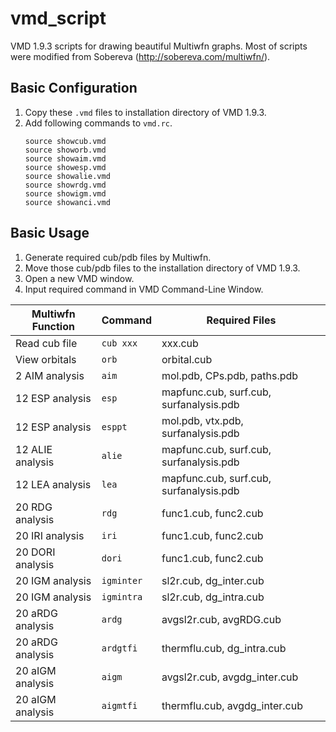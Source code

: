 # vmd_script
VMD 1.9.3 scripts for drawing beautiful Multiwfn graphs. Most of scripts were modified from Sobereva (http://sobereva.com/multiwfn/).

## Basic Configuration
1. Copy these `.vmd` files to installation directory of VMD 1.9.3.
2. Add following commands to `vmd.rc`.
    ```
    source showcub.vmd
    source showorb.vmd
    source showaim.vmd
    source showesp.vmd
    source showalie.vmd
    source showrdg.vmd
    source showigm.vmd
    source showanci.vmd
    ```

## Basic Usage
1. Generate required cub/pdb files by Multiwfn.
2. Move those cub/pdb files to the installation directory of VMD 1.9.3.
3. Open a new VMD window.
4. Input required command in VMD Command-Line Window.

| Multiwfn Function  | Command      | Required Files                            |
| ------------------ | ------------ | ----------------------------------------- |
| Read cub file      | `cub xxx`    | xxx.cub                                   |
| View orbitals      | `orb`        | orbital.cub                               |
| 2  AIM analysis    | `aim`        | mol.pdb, CPs.pdb, paths.pdb               |
| 12 ESP analysis    | `esp`        | mapfunc.cub, surf.cub, surfanalysis.pdb   |
| 12 ESP analysis    | `esppt`      | mol.pdb, vtx.pdb, surfanalysis.pdb        |
| 12 ALIE analysis   | `alie`       | mapfunc.cub, surf.cub, surfanalysis.pdb   |
| 12 LEA analysis    | `lea`        | mapfunc.cub, surf.cub, surfanalysis.pdb   |
| 20 RDG analysis    | `rdg`        | func1.cub, func2.cub                      |
| 20 IRI analysis    | `iri`        | func1.cub, func2.cub                      |
| 20 DORI analysis   | `dori`       | func1.cub, func2.cub                      |
| 20 IGM analysis    | `igminter`   | sl2r.cub, dg_inter.cub                    |
| 20 IGM analysis    | `igmintra`   | sl2r.cub, dg_intra.cub                    |
| 20 aRDG analysis   | `ardg`       | avgsl2r.cub, avgRDG.cub                   |
| 20 aRDG analysis   | `ardgtfi`    | thermflu.cub, dg_intra.cub                |
| 20 aIGM analysis   | `aigm`       | avgsl2r.cub, avgdg_inter.cub              |
| 20 aIGM analysis   | `aigmtfi`    | thermflu.cub, avgdg_inter.cub             |